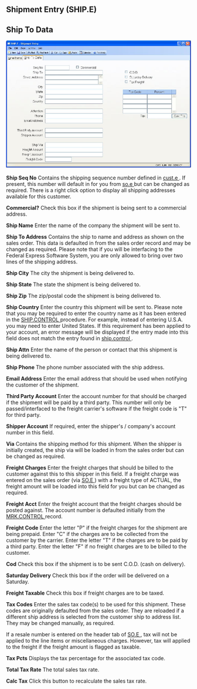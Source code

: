 ##  Shipment Entry (SHIP.E)

<PageHeader />

##  Ship To Data

![](./SHIP-E-2.jpg)

**Ship Seq No** Contains the shipping sequence number defined in [ cust.e ](cust-e/README.md) . If present, this number will default in for you from [ so.e ](so-e/README.md) but can be changed as required. There is a right click option to display all shipping addresses available for this customer.   
  
**Commercial?** Check this box if the shipment is being sent to a commercial
address.  
  
**Ship Name** Enter the name of the company the shipment will be sent to.  
  
**Ship To Address** Contains the ship to name and address as shown on the
sales order. This data is defaulted in from the sales order record and may be
changed as required. Please note that if you will be interfacing to the
Federal Express Software System, you are only allowed to bring over two lines
of the shipping address.  
  
**Ship City** The city the shipment is being delivered to.  
  
**Ship State** The state the shipment is being delivered to.  
  
**Ship Zip** The zip/postal code the shipment is being delivered to.  
  
**Ship Country** Enter the country this shipment will be sent to. Please note that you may be required to enter the country name as it has been entered in the [ SHIP.CONTROL ](../../SHIP-CONTROL/README.md) procedure. For example, instead of entering U.S.A. you may need to enter United States. If this requirement has been applied to your account, an error message will be displayed if the entry made into this field does not match the entry found in [ ship.control ](../../../../../../../../../../rover/AP-OVERVIEW/AP-ENTRY/ACCT-CONTROL/ACCT-CONTROL-1/ar-e/CUST-E/CUST-E-8/ship-control) .   
  
**Ship Attn** Enter the name of the person or contact that this shipment is
being delivered to.  
  
**Ship Phone** The phone number associated with the ship address.  
  
**Email Address** Enter the email address that should be used when notifying
the customer of the shipment.  
  
**Third Party Account** Enter the account number for that should be charged if
the shipment will be paid by a third party. This number will only be
passed/interfaced to the freight carrier's software if the freight code is "T"
for third party.  
  
**Shipper Account** If required, enter the shipper's / company's account
number in this field.  
  
**Via** Contains the shipping method for this shipment. When the shipper is
initially created, the ship via will be loaded in from the sales order but can
be changed as required.  
  
**Freight Charges** Enter the freight charges that should be billed to the customer against this to this shipper in this field. If a freight charge was entered on the sales order (via [ SO.E ](../../SO-E/README.md) ) with a freight type of ACTUAL, the freight amount will be loaded into this field for you but can be changed as required.   
  
**Freight Acct** Enter the freight account that the freight charges should be posted against. The account number is defaulted initially from the [ MRK.CONTROL ](../../MRK-CONTROL/README.md) record.   
  
**Freight Code** Enter the letter "P" if the freight charges for the shipment
are being prepaid. Enter "C" if the charges are to be collected from the
customer by the carrier. Enter the letter "T" if the charges are to be paid by
a third party. Enter the letter "F" if no freight charges are to be billed to
the customer.  
  
**Cod** Check this box if the shipment is to be sent C.O.D. (cash on
delivery).  
  
**Saturday Delivery** Check this box if the order will be delivered on a
Saturday.  
  
**Freight Taxable** Check this box if freight charges are to be taxed.  
  
**Tax Codes** Enter the sales tax code(s) to be used for this shipment. These
codes are originally defaulted from the sales order. They are reloaded if a
different ship address is selected from the customer ship to address list.
They may be changed manually, as required.  
  
If a resale number is entered on the header tab of [ SO.E ](../../SO-E/README.md) , tax will not be applied to the line items or miscellaneous charges. However, tax will applied to the freight if the freight amount is flagged as taxable.   
  
**Tax Pcts** Displays the tax percentage for the associated tax code.  
  
**Total Tax Rate** The total sales tax rate.  
  
**Calc Tax** Click this button to recalculate the sales tax rate.  
  
  
<badge text= "Version 8.10.57" vertical="middle" />

<PageFooter />